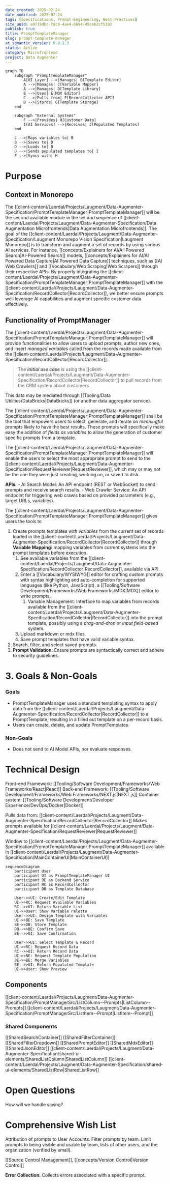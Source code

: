 ```yaml
---
date_created: 2025-02-24
date_modified: 2025-07-24
tags: [Specifications, Prompt-Engineering, Best-Practices]
site_uuid: a9719dbc-fac9-4ae4-8694-45c4b2cf5392
publish: true
title: PromptTemplateManager
slug: prompt-template-manager
at_semantic_version: 0.0.1.3
status: Active
category: Microfrontend
project: Data Augmenter
---
```


```mermaid
graph TD
    subgraph "PromptTemplateManager"
        A[UI Layer] -->|Manages| B[Template Editor]
        A -->|Manages| C[Variable Mapper]
        A -->|Manages| D[Template Library]
        B -->|Uses| E[MDX Editor]
        C -->|Pulls from| F[RecordCollector API]
        D -->|Stores| G[Template Storage]
    end
    
    subgraph "External Systems"
        F -->|Provides| H[Customer Data]
        I[AI Services] -->|Receives| J[Populated Templates]
    end
    
    C -->|Maps variables to| B
    B -->|Saves to| D
    D -->|Loads to| B
    D -->|Sends populated templates to| I
    F -->|Syncs with| H
```

# Purpose

## Context in Monorepo

The [[client-content/Laerdal/Projects/Laugment/Data-Augmenter-Specification/PromptTemplateManager|PromptTemplateManager]] will be the second available module in the set and sequence of [[client-content/Laerdal/Projects/Laugment/Data-Augmenter-Specification/Data Augmentation Microfrontends|Data Augmentation Microfrontends]]. The goal of the [[client-content/Laerdal/Projects/Laugment/Data-Augmenter-Specification/Laugment Monorepo Vision Specification|Laugment Monorepo]] is to transform and augment a set of records by using various AI services.  For instance, [[concepts/Explainers for AI/AI-Powered Search|AI-Powered Search]] models, [[concepts/Explainers for AI/AI Powered Data Capture|AI Powered Data Capture]] techniques, such as [[AI Web Crawlers]] and [[Vocabulary/Web Scraping|Web Scrapers]] through their respective APIs. By properly integrating the [[client-content/Laerdal/Projects/Laugment/Data-Augmenter-Specification/PromptTemplateManager|PromptTemplateManager]] with the [[client-content/Laerdal/Projects/Laugment/Data-Augmenter-Specification/RecordCollector|RecordCollector]], we better ensure prompts well leverage AI capabilities and augment specific customer data effectively.

## Functionality of PromptManager

The [[client-content/Laerdal/Projects/Laugment/Data-Augmenter-Specification/PromptTemplateManager|PromptTemplateManager]] will provide functionalities to allow users to upload prompts, author new ones, and insert _managed variables_ called from the records made available from the [[client-content/Laerdal/Projects/Laugment/Data-Augmenter-Specification/RecordCollector|RecordCollector]]. 

> The **_initial use case_** is using the [[client-content/Laerdal/Projects/Laugment/Data-Augmenter-Specification/RecordCollector|RecordCollector]] to pull records from the CRM system about customers.  

This data may be mediated through [[Tooling/Data Utilities/DataBricks|DataBricks]] (or another data aggregator service).

The [[client-content/Laerdal/Projects/Laugment/Data-Augmenter-Specification/PromptTemplateManager|PromptTemplateManager]] shall be the tool that empowers users to select,  generate, and iterate on _meaningful_ prompts likely to have the best results.  These prompts will specifically make easy the addition of  _fields as variables_ to allow the generation of customer specific prompts from a template. 

The [[client-content/Laerdal/Projects/Laugment/Data-Augmenter-Specification/PromptTemplateManager|PromptTemplateManager]] will enable the users to select the most appropriate prompt to send to the [[client-content/Laerdal/Projects/Laugment/Data-Augmenter-Specification/RequestReviewer|RequestReviewer]], which may or may not be the one they were just creating, working on, or saved to disk. 

**APIs:**
        - AI Search Model: An API endpoint (REST or WebSocket) to send prompts and receive search results.
        - Web Crawler Service: An API endpoint for triggering web crawls based on provided parameters (e.g., target URLs, variables).

The [[client-content/Laerdal/Projects/Laugment/Data-Augmenter-Specification/PromptTemplateManager|PromptTemplateManager]] gives users the tools to 
1) Create prompts templates _with variables_ from the current set of records loaded in the [[client-content/Laerdal/Projects/Laugment/Data-Augmenter-Specification/RecordCollector|RecordCollector]] through **Variable Mapping:** mapping variables from current systems into the prompt templates before execution.
	1) See available variables from the [[client-content/Laerdal/Projects/Laugment/Data-Augmenter-Specification/RecordCollector|RecordCollector]], available via API.  
	2) Enter a [[Vocabulary/WYSIWYG]] editor for crafting custom prompts with syntax highlighting and auto-completion for supported languages (like Python, JavaScript). a [[Tooling/Software Development/Frameworks/Web Frameworks/MDX|MDX]] editor to write prompts. 
		1) Variable Management: Interface to map variables from records available from the [[client-content/Laerdal/Projects/Laugment/Data-Augmenter-Specification/RecordCollector|RecordCollector]] into the prompt template, possibly using a _drag-and-drop_ or _input field-based_ system.
	3) Upload markdown or mdx files.
	4) Save prompt templates that have valid variable syntax. 
2) Search, filter, and select saved prompts. 
3) **Prompt Validation:** Ensure prompts are syntactically correct and adhere to security guidelines.


# 3. Goals & Non-Goals  
### Goals  
- PromptTemplateManager uses a standard templating syntax to apply data from the [[client-content/Laerdal/Projects/Laugment/Data-Augmenter-Specification/RecordCollector|RecordCollector]] to a PromptTemplate, resulting in a filled out template on a per-record basis. 
- Users can create, delete, and update PromptTemplates
  
### Non-Goals  
- Does not send to AI Model APIs, nor evaluate responses. 


# Technical Design
 
Front-end Framework: [[Tooling/Software Development/Frameworks/Web Frameworks/React|React]]
Back-end Framework: [[Tooling/Software Development/Frameworks/Web Frameworks/NEXT.js|NEXT.js]]
Container system: [[Tooling/Software Development/Developer Experience/DevOps/Docker|Docker]]

Pulls data from: [[client-content/Laerdal/Projects/Laugment/Data-Augmenter-Specification/RecordCollector|RecordCollector]]
Makes prompts available for [[client-content/Laerdal/Projects/Laugment/Data-Augmenter-Specification/RequestReviewer|RequestReviewer]]

Window to [[client-content/Laerdal/Projects/Laugment/Data-Augmenter-Specification/PromptTemplateManager|PromptTemplateManager]] available in [[client-content/Laerdal/Projects/Laugment/Data-Augmenter-Specification/MainContainerUI|MainContainerUI]]


```mermaid
sequenceDiagram
    participant User
    participant UI as PromptTemplateManager UI
    participant BE as Backend Service
    participant RC as RecordCollector
    participant DB as Template Database
    
    User->>UI: Create/Edit Template
    UI->>RC: Request Available Variables
    RC-->>UI: Return Variable List
    UI->>User: Show Variable Palette
    User->>UI: Design Template with Variables
    UI->>BE: Save Template
    BE->>DB: Store Template
    DB-->>BE: Confirm Save
    BE-->>UI: Save Confirmation
    
    User->>UI: Select Template & Record
    UI->>RC: Request Record Data
    RC-->>UI: Return Record Data
    UI->>BE: Request Template Population
    BE->>BE: Merge Variables
    BE-->>UI: Return Populated Template
    UI->>User: Show Preview
```


## Components
[[client-content/Laerdal/Projects/Laugment/Data-Augmenter-Specification/PromptManagerSrc/ListColumn--Prompts|ListColumn--Prompts]]
[[client-content/Laerdal/Projects/Laugment/Data-Augmenter-Specification/PromptManagerSrc/ListItem--Prompt|ListItem--Prompt]]

### Shared Components
[[SharedSearchContainer]]
[[SharedFilterContainer]]
[[SharedFilterDropdown]]
[[SharedPromptEditor]]
	[[SharedMdxEditor]]
	[[SharedJsonEditor]]
[[client-content/Laerdal/Projects/Laugment/Data-Augmenter-Specification/shared-ui-elements/SharedListColumn|SharedListColumn]]
[[client-content/Laerdal/Projects/Laugment/Data-Augmenter-Specification/shared-ui-elements/SharedListRow|SharedListRow]]

# Open Questions
How will we handle saving? 

# Comprehensive Wish List

Attribution of prompts to User Accounts.  Filter prompts by team.  Limit prompts to being visible and usable by team, lists of other users, and the organization (verified by email).

[[Source Control Management]], [[concepts/Version Control|Version Control]]

**Error Collection:** Collects errors associated with a specific prompt. 



